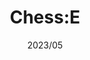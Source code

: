 ---
title: "Chess:E"
description: "Remote but analog chess experience."
image: "chesse.webp"
link: "https://chesse.koeni.dev"
tags: ["Hardware", "Deno", "AMQP", "Python", "SvelteKit"]
date: "2023/05"
category: "people"
---